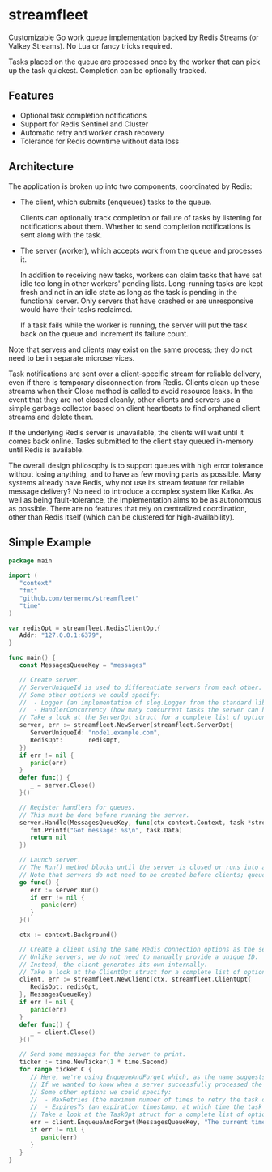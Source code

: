 # streamfleet

Customizable Go work queue implementation backed by Redis Streams (or Valkey Streams). No Lua or fancy tricks required.

Tasks placed on the queue are processed once by the worker that can pick up the task quickest.
Completion can be optionally tracked.

## Features

 - Optional task completion notifications
 - Support for Redis Sentinel and Cluster
 - Automatic retry and worker crash recovery
 - Tolerance for Redis downtime without data loss

## Architecture

The application is broken up into two components, coordinated by Redis:

 - The client, which submits (enqueues) tasks to the queue.
   
   Clients can optionally track completion or failure of tasks by listening for notifications about them.
   Whether to send completion notifications is sent along with the task.

 - The server (worker), which accepts work from the queue and processes it.

   In addition to receiving new tasks, workers can claim tasks that have sat idle too long in other workers' pending lists.
   Long-running tasks are kept fresh and not in an idle state as long as the task is pending in the functional server.
   Only servers that have crashed or are unresponsive would have their tasks reclaimed.

   If a task fails while the worker is running, the server will put the task back on the queue and increment its failure count.

Note that servers and clients may exist on the same process; they do not need to be in separate microservices.

Task notifications are sent over a client-specific stream for reliable delivery, even if there is temporary disconnection from Redis.
Clients clean up these streams when their Close method is called to avoid resource leaks.
In the event that they are not closed cleanly, other clients and servers use a simple garbage collector based on client heartbeats to find orphaned client streams and delete them.

If the underlying Redis server is unavailable, the clients will wait until it comes back online.
Tasks submitted to the client stay queued in-memory until Redis is available.

The overall design philosophy is to support queues with high error tolerance without losing anything, and to have as few moving parts as possible.
Many systems already have Redis, why not use its stream feature for reliable message delivery? No need to introduce a complex system like Kafka.
As well as being fault-tolerance, the implementation aims to be as autonomous as possible. There are no features that rely on centralized coordination, other than Redis itself (which can be clustered for high-availability).

## Simple Example

```go
package main

import (
   "context"
   "fmt"
   "github.com/termermc/streamfleet"
   "time"
)

var redisOpt = streamfleet.RedisClientOpt{
   Addr: "127.0.0.1:6379",
}

func main() {
   const MessagesQueueKey = "messages"

   // Create server.
   // ServerUniqueId is used to differentiate servers from each other.
   // Some other options we could specify:
   //  - Logger (an implementation of slog.Logger from the standard library to override the default logger)
   //  - HandlerConcurrency (how many concurrent tasks the server can handle, defaults to 1)
   // Take a look at the ServerOpt struct for a complete list of options.
   server, err := streamfleet.NewServer(streamfleet.ServerOpt{
      ServerUniqueId: "node1.example.com",
      RedisOpt:       redisOpt,
   })
   if err != nil {
      panic(err)
   }
   defer func() {
      _ = server.Close()
   }()

   // Register handlers for queues.
   // This must be done before running the server.
   server.Handle(MessagesQueueKey, func(ctx context.Context, task *streamfleet.Task) error {
      fmt.Printf("Got message: %s\n", task.Data)
      return nil
   })

   // Launch server.
   // The Run() method blocks until the server is closed or runs into a fatal error, so it is launched in its own goroutine.
   // Note that servers do not need to be created before clients; queued messages will be picked up as soon as a server is available.
   go func() {
      err := server.Run()
      if err != nil {
         panic(err)
      }
   }()

   ctx := context.Background()

   // Create a client using the same Redis connection options as the server.
   // Unlike servers, we do not need to manually provide a unique ID.
   // Instead, the client generates its own internally.
   // Take a look at the ClientOpt struct for a complete list of options.
   client, err := streamfleet.NewClient(ctx, streamfleet.ClientOpt{
      RedisOpt: redisOpt,
   }, MessagesQueueKey)
   if err != nil {
      panic(err)
   }
   defer func() {
      _ = client.Close()
   }()

   // Send some messages for the server to print.
   ticker := time.NewTicker(1 * time.Second)
   for range ticker.C {
      // Here, we're using EnqueueAndForget which, as the name suggests, uses a fire-and-forget strategy.
      // If we wanted to know when a server successfully processed the task or ran into an error, we could have used EnqueueAndForget.
      // Some other options we could specify:
      //  - MaxRetries (the maximum number of times to retry the task on failure, defaults to 0 for infinite tries)
      //  - ExpiresTs (an expiration timestamp, at which time the task will be expired if not already processed)
      // Take a look at the TaskOpt struct for a complete list of options.
      err = client.EnqueueAndForget(MessagesQueueKey, "The current time is: "+time.Now().String(), streamfleet.TaskOpt{})
      if err != nil {
         panic(err)
      }
   }
}

```
